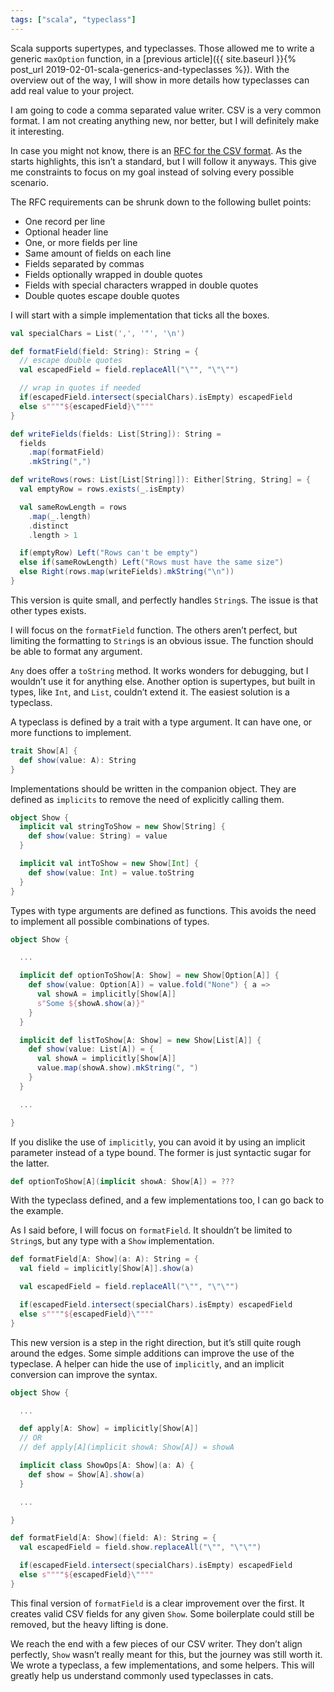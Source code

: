 ```yaml
---
tags: ["scala", "typeclass"]
---
```


Scala supports supertypes, and typeclasses. Those allowed me to write a generic `maxOption` function, in a [previous article]({{ site.baseurl }}{% post_url 2019-02-01-scala-generics-and-typeclasses %}). With the overview out of the way, I will show in more details how typeclasses can add real value to your project.

I am going to code a comma separated value writer. CSV is a very common format. I am not creating anything new, nor better, but I will definitely make it interesting.

In case you might not know, there is an [RFC for the CSV format](https://tools.ietf.org/html/rfc4180). As the starts highlights, this isn’t a standard, but I will follow it anyways. This give me constraints to focus on my goal instead of solving every possible scenario.

The RFC requirements can be shrunk down to the following bullet points:
- One record per line
- Optional header line
- One, or more fields per line
- Same amount of fields on each line
- Fields separated by commas
- Fields optionally wrapped in double quotes
- Fields with special characters wrapped in double quotes
- Double quotes escape double quotes

I will start with a simple implementation that ticks all the boxes.

```scala
val specialChars = List(',', '"', '\n')

def formatField(field: String): String = {
  // escape double quotes
  val escapedField = field.replaceAll("\"", "\"\"")

  // wrap in quotes if needed
  if(escapedField.intersect(specialChars).isEmpty) escapedField
  else s""""${escapedField}\""""
}

def writeFields(fields: List[String]): String =
  fields
    .map(formatField)
    .mkString(",")

def writeRows(rows: List[List[String]]): Either[String, String] = {
  val emptyRow = rows.exists(_.isEmpty)

  val sameRowLength = rows
    .map(_.length)
    .distinct
    .length > 1

  if(emptyRow) Left("Rows can't be empty")
  else if(sameRowLength) Left("Rows must have the same size")
  else Right(rows.map(writeFields).mkString("\n"))
}
```

This version is quite small, and perfectly handles `String`s. The issue is that other types exists.

I will focus on the `formatField` function. The others aren’t perfect, but limiting the formatting to `String`s is an obvious issue. The function should be able to format any argument.

`Any` does offer a `toString` method. It works wonders for debugging, but I wouldn’t use it for anything else. Another option is supertypes, but built in types, like `Int`, and `List`, couldn’t extend it. The easiest solution is a typeclass.

A typeclass is defined by a trait with a type argument. It can have one, or more functions to implement.

```scala
trait Show[A] {
  def show(value: A): String
}
```

Implementations should be written in the companion object. They are defined as `implicits` to remove the need of explicitly calling them.

```scala
object Show {
  implicit val stringToShow = new Show[String] {
    def show(value: String) = value
  }

  implicit val intToShow = new Show[Int] {
    def show(value: Int) = value.toString
  }
}
```

Types with type arguments are defined as functions. This avoids the need to implement all possible combinations of types.

```scala
object Show {

  ...

  implicit def optionToShow[A: Show] = new Show[Option[A]] {
    def show(value: Option[A]) = value.fold("None") { a =>
      val showA = implicitly[Show[A]]
      s"Some ${showA.show(a)}"
    }
  }

  implicit def listToShow[A: Show] = new Show[List[A]] {
    def show(value: List[A]) = {
      val showA = implicitly[Show[A]]
      value.map(showA.show).mkString(", ")
    }
  }

  ...

}
```

If you dislike the use of `implicitly`, you can avoid it by using an implicit parameter instead of a type bound. The former is just syntactic sugar for the latter.

```scala
def optionToShow[A](implicit showA: Show[A]) = ???
```

With the typeclass defined, and a few implementations too, I can go back to the example.

As I said before, I will focus on `formatField`. It shouldn’t be limited to `String`s, but any type with a `Show` implementation.

```scala
def formatField[A: Show](a: A): String = {
  val field = implicitly[Show[A]].show(a)

  val escapedField = field.replaceAll("\"", "\"\"")

  if(escapedField.intersect(specialChars).isEmpty) escapedField
  else s""""${escapedField}\""""
}
```

This new version is a step in the right direction, but it’s still quite rough around the edges. Some simple additions can improve the use of the typeclase. A helper can hide the use of `implicitly`, and an implicit conversion can improve the syntax.

```scala
object Show {

  ...

  def apply[A: Show] = implicitly[Show[A]]
  // OR
  // def apply[A](implicit showA: Show[A]) = showA

  implicit class ShowOps[A: Show](a: A) {
    def show = Show[A].show(a)
  }

  ...

}

def formatField[A: Show](field: A): String = {
  val escapedField = field.show.replaceAll("\"", "\"\"")

  if(escapedField.intersect(specialChars).isEmpty) escapedField
  else s""""${escapedField}\""""
}
```

This final version of `formatField` is a clear improvement over the first. It creates valid CSV fields for any given `Show`. Some boilerplate could still be removed, but the heavy lifting is done.

We reach the end with a few pieces of our CSV writer. They don’t align perfectly, `Show` wasn’t really meant for this, but the journey was still worth it. We wrote a typeclass, a few implementations, and some helpers. This will greatly help us understand commonly used typeclasses in cats.
